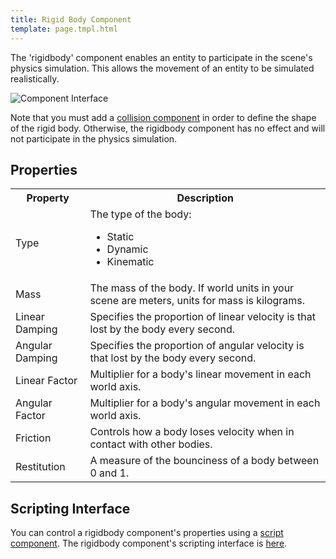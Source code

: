 ```yaml
---
title: Rigid Body Component
template: page.tmpl.html
---
```


The 'rigidbody' component enables an entity to participate in the scene's physics simulation. This allows the movement of an entity to be simulated realistically.

![Component Interface](/images/platform/component_rigidbody.png)

Note that you must add a [collision component](/tools/designer/components/collision.html) in order to define the shape of the rigid body. Otherwise, the rigidbody component has no effect and will not participate in the physics simulation.

## Properties

<table class="table">
    <tr><th>Property</th><th>Description</th></tr>
    <tr><td>Type</td><td>The type of the body:<br><ul><li>Static</li><li>Dynamic</li><li>Kinematic</li></ul></td></tr>
    <tr><td>Mass</td><td>The mass of the body. If world units in your scene are meters, units for mass is kilograms.</td></tr>
    <tr><td>Linear Damping</td><td>Specifies the proportion of linear velocity is that lost by the body every second.</td></tr>
    <tr><td>Angular Damping</td><td>Specifies the proportion of angular velocity is that lost by the body every second.</td></tr>
    <tr><td>Linear Factor</td><td>Multiplier for a body's linear movement in each world axis.</td></tr>
    <tr><td>Angular Factor</td><td>Multiplier for a body's angular movement in each world axis.</td></tr>
    <tr><td>Friction</td><td>Controls how a body loses velocity when in contact with other bodies.</td></tr>
    <tr><td>Restitution</td><td>A measure of the bounciness of a body between 0 and 1.</td></tr>
</table>

## Scripting Interface

You can control a rigidbody component's properties using a [script component](/tools/designer/components/script.html). The rigidbody component's scripting interface is [here](/engine/api/stable/symbols/pc.fw.RigidBodyComponent.html).
